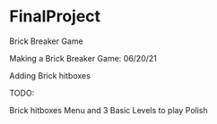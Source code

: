 # FinalProject
Brick Breaker Game

Making a Brick Breaker Game: 06/20/21

Adding Brick hitboxes

TODO:

Brick hitboxes
Menu and 3 Basic Levels to play
Polish
